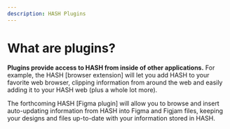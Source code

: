 ```yaml
---
description: HASH Plugins
---
```


# What are plugins?

**Plugins provide access to HASH from inside of other applications.** For example, the HASH [browser extension] will let you add HASH to your favorite web browser, clipping information from around the web and easily adding it to your HASH web (plus a whole lot more).

The forthcoming HASH [Figma plugin] will allow you to browse and insert auto-updating information from HASH into Figma and Figjam files, keeping your designs and files up-to-date with your information stored in HASH.